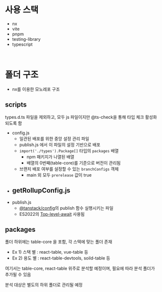 # 사용 스택
- nx
- vite
- pnpm
- testing-library
- typescript

<br />

# 폴더 구조

- nx를 이용한 모노레포 구조

## scripts

 types.d.ts 파일을 제외하고, 모두 js 파일이지만 @ts-check을 통해 타입 체크 활성화 되도록 함

- config.js
  - 일관된 배포를 위한 중앙 설정 관리 파일
  - publish.js 에서 이 파일의 설정 기반으로 배포
  - `import('./types').Package[]` 타입의 `packages` 배열
    - npm 패키지가 나열된 배열
    - 배열의 0번째(table-core)를 기준으로 버전이 관리됨
  - 브랜치 배포 여부를 설정할 수 있는 `branchConfigs` 객체
    - main 외 모두 `prerelease` 값이 true
- getRollupConfig.js
  - 
- publish.js
  - [@tanstack/config](https://github.com/TanStack/config)의 publish 함수 실행시키는 파일
  - ES2022의 [Top-level-await](https://v8.dev/features/top-level-await) 사용됨

## packages
폴더 하위에는 table-core 을 포함, 각 스택에 맞는 폴더 존재

- Ex 1) 스택 별 : react-table, vue-table 등
- Ex 2) 용도 별 : react-table-devtools, soild-table 등

여기서는 table-core, react-table 위주로 분석할 예정이며, 필요에 따라 분석 폴더가 추가될 수 있음

분석 대상은 별도의 하위 폴더로 관리될 예정
